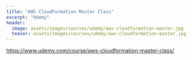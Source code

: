 ```yaml
---
title: "AWS CloudFormation Master Class"
excerpt: "Udemy"
header:
  image: assets/images/courses/udemy/aws-cloudformation-master.jpg
  teaser: assets/images/courses/udemy/aws-cloudformation-master.jpg
---
```


<https://www.udemy.com/course/aws-cloudformation-master-class/>